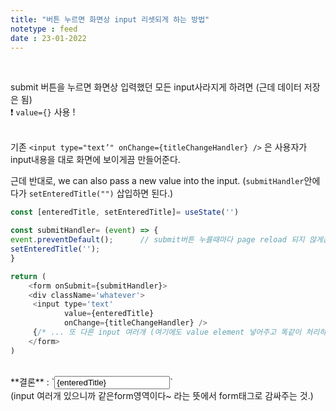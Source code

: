 ```yaml
---
title: "버튼 누르면 화면상 input 리셋되게 하는 방법"
notetype : feed
date : 23-01-2022
---
```


<br />

submit 버튼을 누르면 화면상 입력했던 모든 input사라지게 하려면 (근데 데이터 저장은 됨)
<br />
❗️ `value={}` 사용 !
<br />
<br />

기존 `<input type="text’" onChange={titleChangeHandler} />` 은 사용자가 input내용을 대로 화면에 보이게끔 만들어준다. 

근데 반대로, we can also pass a new value into the input. (`submitHandler`안에다가 `setEnteredTitle("")` 삽입하면 된다.)

```js
const [enteredTitle, setEnteredTitle]= useState('')

const submitHandler= (event) => {
event.preventDefault();      // submit버튼 누를때마다 page reload 되지 않게끔.
setEnteredTitle('');
}

return (
	<form onSubmit={submitHandler}>
    <div className='whatever'>
     <input type='text'
            value={enteredTitle} 
            onChange={titleChangeHandler} />
     {/* ... 또 다른 input 여러개 (여기에도 value element 넣어주고 똑같이 처리하면 input clear가능) */}
    </form>   
)

```

<br />
**결론** : `<input type="text" value={enteredTitle} onChange={titleChangeHandler} />`

<br/>
(input 여러개 있으니까 같은form영역이다~ 라는 뜻에서 form태그로 감싸주는 것.)
